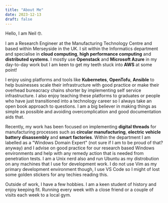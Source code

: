 ```yaml
---
title: "About Me"
date: 2023-12-13
draft: false
---
```


Hello, I am Neil 🤓.

 I am a Research Engineer at the Manufacturing Technology Centre and based within Merseyside in the UK. I sit within the Informatics department and specialise in **cloud computing**, **high performance computing** and **distributed systems**. I mostly use **Openstack** and **Microsoft Azure** in my day-to-day work but I am keen to get my teeth stuck into **AWS** at some point!

I enjoy using platforms and tools like **Kubernetes**, **OpenTofu**, **Ansible** to help businesses scale their infrastructure with good practice or make their overhead bureacracy chains shorter by implementing self service infrastructure. I also enjoy teaching these platforms to graduates or people who have just transitioned into a technology career so I always take an open book approach to questions. I am a big believer in making things as simple as possible and avoiding overcomplication and good documentation aids that.

Recently, my work has been focused on implementing **digital threads** for manufacturing processes such as **circular manufacturing**, **electric vehicle battery disassembly** and **smart factories**. Within the department I am labelled as a "Windows Domain Expert" (not sure if I am to be proud of that? anyway) and I advise on good practice for our research based Windows environments and help with any remedy action that is needed from penetration tests. I am a Unix nerd also and run Ubuntu as my distrobution on any machines that I use for development work. I do not use Vim as my primary development environment though, I use VS Code so I might of lost some golden stickers for any techies reading this.

Outside of work, I have a few hobbies. I am a keen student of history and enjoy keeping fit. Running every week with a close friend or a couple of visits each week to a local gym. 
